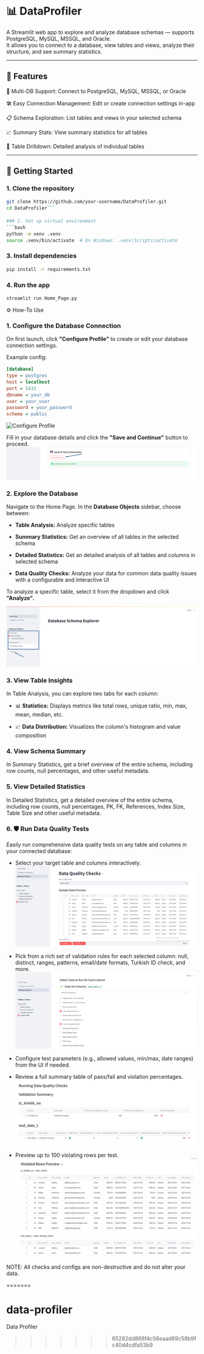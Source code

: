 
# 📊 DataProfiler

A Streamlit web app to explore and analyze database schemas — supports PostgreSQL, MySQL, MSSQL, and Oracle.  
It allows you to connect to a database, view tables and views, analyze their structure, and see summary statistics.

---

## 🚀 Features

🔗 Multi-DB Support: Connect to PostgreSQL, MySQL, MSSQL, or Oracle

🛠️ Easy Connection Management: Edit or create connection settings in-app

📋 Schema Exploration: List tables and views in your selected schema

📈 Summary Stats: View summary statistics for all tables

🔎 Table Drilldown: Detailed analysis of individual tables

---

## 🏁 Getting Started

### 1. Clone the repository

```bash
git clone https://github.com/your-username/DataProfiler.git
cd DataProfiler```

### 2. Set up virtual environment
```bash
python -m venv .venv
source .venv/bin/activate  # On Windows: .venv\Scripts\activate
```
### 3. Install dependencies
```bash
pip install -r requirements.txt
```
### 4. Run the app
```bash
streamlit run Home_Page.py
```

⚙️ How-To Use

### 1. Configure the Database Connection
On first launch, click **"Configure Profile"** to create or edit your database connection settings.

Example config:
```ini
[database]
type = postgres
host = localhost
port = 5432
dbname = your_db
user = your_user
password = your_password
schema = public
```

![Configure Profile](images/configure_profile.png)

Fill in your database details and click the **"Save and Continue"** button to proceed.
![Save Connection](images/save_connection.png)

### 2. Explore the Database
Navigate to the Home Page. In the **Database Objects** sidebar, choose between:

- **Table Analysis:** Analyze specific tables

- **Summary Statistics:** Get an overview of all tables in the selected schema

- **Detailed Statistics:** Get an detailed analysis of all tables and columns in selected schema

- **Data Quality Checks:** Analyze your data for common data quality issues with a configurable and interactive UI

To analyze a specific table, select it from the dropdown and click **"Analyze".**

![Run Analysis](images/run_analysis.png)

### 3. View Table Insights
In Table Analysis, you can explore two tabs for each column:

- 📊 **Statistics:** Displays metrics like total rows, unique ratio, min, max, mean, median, etc.

- 📈 **Data Distribution:** Visualizes the column's histogram and value composition

### 4. View Schema Summary
In Summary Statistics, get a brief overview of the entire schema, including row counts, null percentages, and other useful metadata.

### 5. View Detailed Statistics
In Detailed Statistics, get a detailed overview of the entire schema, including row counts, null percentages, PK, FK, References, Index Size, Table Size and other useful metadata.

### 6. 🛡️ Run Data Quality Tests

Easily run comprehensive data quality tests on any table and columns in your connected database:

- Select your target table and columns interactively.
![Select Table & Columns to Test](images/select_table_and_columns.png)

- Pick from a rich set of validation rules for each selected column: null, distinct, ranges, patterns, email/date formats, Turkish ID check, and more.
![Select Tests for Column](images/select_tests_for_column.png)

- Configure test parameters (e.g., allowed values, min/max, date ranges) from the UI if needed.
- Review a full summary table of pass/fail and violation percentages.
![Violation Summary](images/violation_summary.png)

- Preview up to 100 violating rows per test.
![Violation Preview](images/violation_preview.png)

NOTE: All checks and configs are non-destructive and do not alter your data.


=======
# data-profiler
Data Profiler
>>>>>>> 65282dd888f4c58eaad69c58b9fc40d4cdfa53b9
